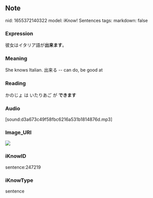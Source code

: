## Note
nid: 1655372140322
model: iKnow! Sentences
tags: 
markdown: false

### Expression
彼女はイタリア語が<b>出来ます</b>。

### Meaning
She knows Italian.
出来る -- can do, be good at

### Reading
かのじょ は いたりあご が <b>できます</b>

### Audio
[sound:d3a673c49f58fbc6216a531b1814876d.mp3]

### Image_URI
<img src="9e2ab20ea11a197b2ef0a77863707244.jpg">

### iKnowID
sentence:247219

### iKnowType
sentence
